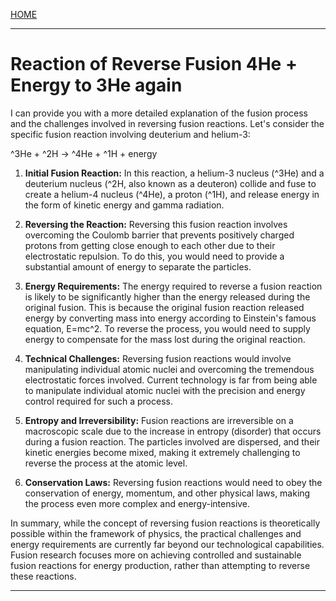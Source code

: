 [HOME](/README.md)    

---    

# Reaction of Reverse Fusion 4He + Energy to 3He again   


I can provide you with a more detailed explanation of the fusion process and the challenges involved in reversing fusion reactions. Let's consider the specific fusion reaction involving deuterium and helium-3:

^3He + ^2H → ^4He + ^1H + energy

1. **Initial Fusion Reaction:**
   In this reaction, a helium-3 nucleus (^3He) and a deuterium nucleus (^2H, also known as a deuteron) collide and fuse to create a helium-4 nucleus (^4He), a proton (^1H), and release energy in the form of kinetic energy and gamma radiation.

2. **Reversing the Reaction:**
   Reversing this fusion reaction involves overcoming the Coulomb barrier that prevents positively charged protons from getting close enough to each other due to their electrostatic repulsion. To do this, you would need to provide a substantial amount of energy to separate the particles.

3. **Energy Requirements:**
   The energy required to reverse a fusion reaction is likely to be significantly higher than the energy released during the original fusion. This is because the original fusion reaction released energy by converting mass into energy according to Einstein's famous equation, E=mc^2. To reverse the process, you would need to supply energy to compensate for the mass lost during the original reaction.

4. **Technical Challenges:**
   Reversing fusion reactions would involve manipulating individual atomic nuclei and overcoming the tremendous electrostatic forces involved. Current technology is far from being able to manipulate individual atomic nuclei with the precision and energy control required for such a process.

5. **Entropy and Irreversibility:**
   Fusion reactions are irreversible on a macroscopic scale due to the increase in entropy (disorder) that occurs during a fusion reaction. The particles involved are dispersed, and their kinetic energies become mixed, making it extremely challenging to reverse the process at the atomic level.

6. **Conservation Laws:**
   Reversing fusion reactions would need to obey the conservation of energy, momentum, and other physical laws, making the process even more complex and energy-intensive.

In summary, while the concept of reversing fusion reactions is theoretically possible within the framework of physics, the practical challenges and energy requirements are currently far beyond our technological capabilities. Fusion research focuses more on achieving controlled and sustainable fusion reactions for energy production, rather than attempting to reverse these reactions.

---    

